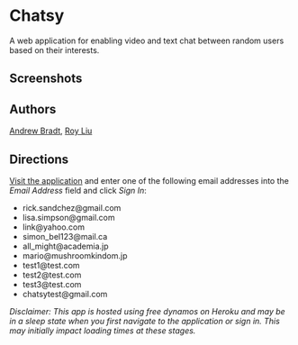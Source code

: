 # Chatsy
A web application for enabling video and text chat between random users based on their interests.

## Screenshots

## Authors
[Andrew Bradt](https://github.com/andrew-bradt), [Roy Liu](https://github.com/Roy7384)

## Directions

[Visit the application](https://chatsy-client2.herokuapp.com/) and enter one of the following email addresses into the *Email Address* field and click *Sign In*:
  - <span>rick.sandchez</span>@gmail.com
  - <span>lisa.simpson</span>@gmail.com
  - <span>link</span>@yahoo.com
  - <span>simon_bel123</span>@mail.ca
  - <span>all_might</span>@academia.jp
  - <span>mario</span>@mushroomkindom.jp
  - <span>test1</span>@test.com
  - <span>test2</span>@test.com
  - <span>test3</span>@test.com
  - <span>chatsytest</span>@gmail.com

*Disclaimer: This app is hosted using free dynamos on Heroku and may be in a sleep state when you first navigate to the application or sign in.  This may initially impact loading times at these stages.*